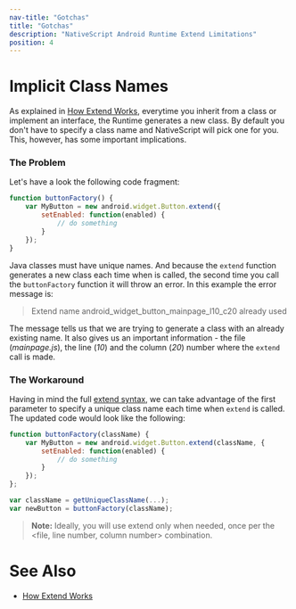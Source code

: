 ```yaml
---
nav-title: "Gotchas"
title: "Gotchas"
description: "NativeScript Android Runtime Extend Limitations"
position: 4
---
```


# Implicit Class Names

As explained in [How Extend Works](./how-extend-works.md), everytime you inherit from a class or implement an interface, the Runtime generates a new class. By default you don't have to specify a class name and NativeScript will pick one for you. This, however, has some important implications.

### The Problem

Let's have a look the following code fragment:

```javascript
function buttonFactory() {
	var MyButton = new android.widget.Button.extend({
    	setEnabled: function(enabled) {
      		// do something
    	}
	});
}
```

Java classes must have unique names. And because the `extend` function generates a new class each time when is called, the second time you call the `buttonFactory` function it will throw an error. In this example the error message is:

> Extend name android_widget_button_mainpage_l10_c20 already used

The message tells us that we are trying to generate a class with an already existing name. It also gives us an important information - the file (*mainpage.js*), the line (*10*) and the column (*20*) number where the `extend` call is made.

### The Workaround

Having in mind the full [extend syntax](./how-extend-works.md), we can take advantage of the first parameter to specify a unique class name each time when `extend` is called. The updated code would look like the following:

```javascript
function buttonFactory(className) {
	var MyButton = new android.widget.Button.extend(className, {
    	setEnabled: function(enabled) {
      		// do something
    	}
	});
};

var className = getUniqueClassName(...);
var newButton = buttonFactory(className);
```

> **Note:** Ideally, you will use extend only when needed, once per the <file, line number, column number> combination.

# See Also
* [How Extend Works](./how-extend-works.md)